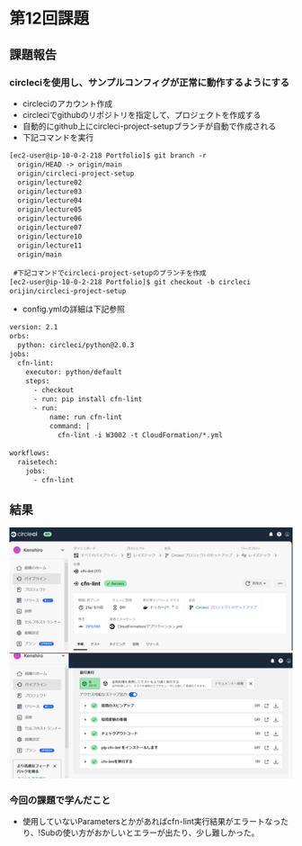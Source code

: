 # **第12回課題**

## 課題報告

### circleciを使用し、サンプルコンフィグが正常に動作するようにする
 - circleciのアカウント作成
 - circleciでgithubのリポジトリを指定して、プロジェクトを作成する
 - 自動的にgithub上にcircleci-project-setupブランチが自動で作成される
 - 下記コマンドを実行
```
[ec2-user@ip-10-0-2-218 Portfolio]$ git branch -r
  origin/HEAD -> origin/main
  origin/circleci-project-setup
  origin/lecture02
  origin/lecture03
  origin/lecture04
  origin/lecture05
  origin/lecture06
  origin/lecture07
  origin/lecture10
  origin/lecture11
  origin/main

 #下記コマンドでcircleci-project-setupのブランチを作成
[ec2-user@ip-10-0-2-218 Portfolio]$ git checkout -b circleci orijin/circleci-project-setup
```

 - config.ymlの詳細は下記参照
```
version: 2.1
orbs:
  python: circleci/python@2.0.3
jobs:
  cfn-lint:
    executor: python/default
    steps:
      - checkout
      - run: pip install cfn-lint
      - run:
          name: run cfn-lint
          command: |
            cfn-lint -i W3002 -t CloudFormation/*.yml

workflows:
  raisetech:
    jobs:
      - cfn-lint
```
 ## 結果
  ![結果1](images/lecture12/結果1.png)
　![結果2](images/lecture12/結果2.png)

### 今回の課題で学んだこと
- 使用していないParametersとかがあればcfn-lint実行結果がエラートなったり、!Subの使い方がおかしいとエラーが出たり、少し難しかった。
